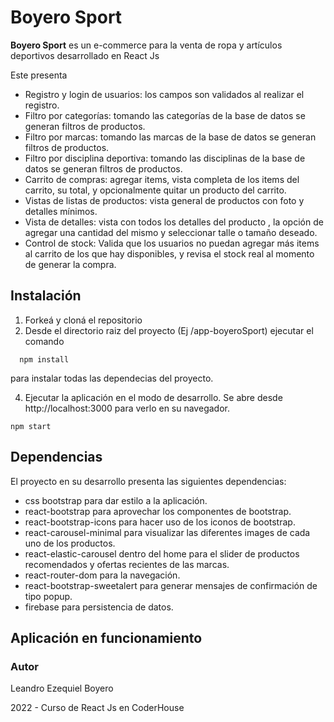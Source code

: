 # Boyero Sport 

**Boyero Sport** es  un e-commerce para la venta de ropa y artículos deportivos desarrollado en React Js

Este presenta 

 - Registro y login de usuarios: los campos son validados al realizar el registro.
- Filtro por categorías: tomando las categorías de la base de datos se generan filtros de productos.
- Filtro por marcas: tomando las marcas de la base de datos se generan filtros de productos.
- Filtro por disciplina deportiva: tomando las disciplinas de la base de datos se generan filtros de productos.
-  Carrito de compras:  agregar items, vista completa de los items del carrito, su total, y opcionalmente quitar un producto del carrito.
- Vistas de listas de productos: vista general de productos con foto y detalles mínimos.
- Vista de detalles: vista con todos los detalles del producto , la opción de agregar una cantidad del mismo y seleccionar talle o tamaño deseado.
-  Control de stock: Valida que los usuarios no puedan agregar más items al carrito de los que hay disponibles, y revisa el stock real al momento de generar la compra.

## Instalación

 1. Forkeá y cloná el repositorio
 2. Desde el directorio raiz del proyecto (Ej /app-boyeroSport) ejecutar el comando
 ```
   npm install
   ```
para instalar todas las dependecias del proyecto.
   
 4. Ejecutar la aplicación en el modo de desarrollo.
    Se abre desde http://localhost:3000 para verlo en su navegador.
   ```
   npm start
   ```
    

## Dependencias

El proyecto en su desarrollo presenta las siguientes dependencias:

- css bootstrap para dar estilo a la aplicación.
 - react-bootstrap para aprovechar los componentes de bootstrap. 
 - react-bootstrap-icons para hacer uso de los iconos de bootstrap.
 - react-carousel-minimal para visualizar las diferentes images de cada uno de los productos. 
 - react-elastic-carousel  dentro del home para el slider de productos recomendados y ofertas recientes de las marcas.
 - react-router-dom para la navegación.
 - react-bootstrap-sweetalert para generar mensajes de confirmación de tipo popup.
 - firebase  para persistencia de datos.


## Aplicación en funcionamiento

### Autor

Leandro Ezequiel Boyero

2022 - Curso de React Js en CoderHouse
